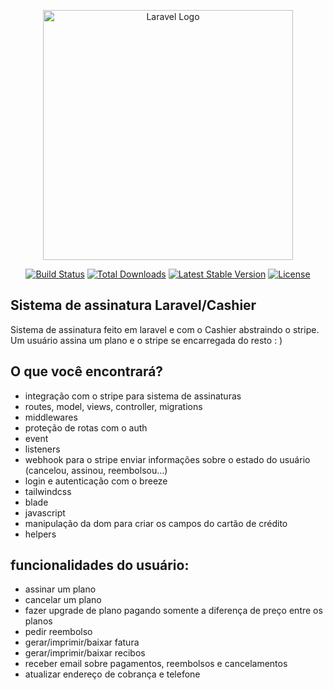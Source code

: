 <p align="center"><a href="https://laravel.com" target="_blank"><img src="https://raw.githubusercontent.com/laravel/art/master/logo-lockup/5%20SVG/2%20CMYK/1%20Full%20Color/laravel-logolockup-cmyk-red.svg" width="400" alt="Laravel Logo"></a></p>

<p align="center">
<a href="https://travis-ci.org/laravel/framework"><img src="https://travis-ci.org/laravel/framework.svg" alt="Build Status"></a>
<a href="https://packagist.org/packages/laravel/framework"><img src="https://img.shields.io/packagist/dt/laravel/framework" alt="Total Downloads"></a>
<a href="https://packagist.org/packages/laravel/framework"><img src="https://img.shields.io/packagist/v/laravel/framework" alt="Latest Stable Version"></a>
<a href="https://packagist.org/packages/laravel/framework"><img src="https://img.shields.io/packagist/l/laravel/framework" alt="License"></a>
</p>

## Sistema de assinatura Laravel/Cashier

Sistema de assinatura feito em laravel e com o Cashier abstraindo o stripe. Um usuário assina um plano e o stripe se encarregada do resto : )

## O que você encontrará?
- integração com o stripe para sistema de assinaturas
- routes, model, views, controller, migrations
- middlewares
- proteção de rotas com o auth
- event
- listeners
- webhook para o stripe enviar informações sobre o estado do usuário (cancelou, assinou, reembolsou...)
- login e autenticação com o breeze
- tailwindcss
- blade
- javascript
- manipulação da dom para criar os campos do cartão de crédito
- helpers
## funcionalidades do usuário: 
- assinar um plano
- cancelar um plano
- fazer upgrade de plano pagando somente a diferença de preço entre os planos
- pedir reembolso
- gerar/imprimir/baixar fatura
- gerar/imprimir/baixar recibos
- receber email sobre pagamentos, reembolsos e cancelamentos
- atualizar endereço de cobrança e telefone


